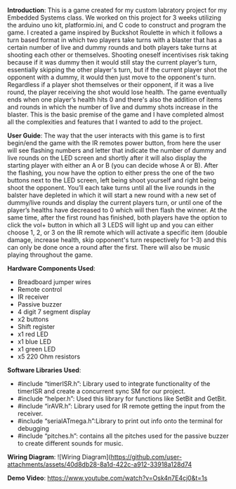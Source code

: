 **Introduction**: This is a game created for my custom labratory project for my Embedded Systems class. We worked on this project for 3 weeks utilizing the arduino uno kit, platformio.ini, and C code to construct and program the game.
 I created a game inspired by Buckshot Roulette in which it follows a turn based format in which two players take turns with a blaster that has a certain number of live and dummy rounds and both players take turns 
 at shooting each other or themselves. Shooting oneself incentivises risk taking because if it was dummy then it would still stay the current player’s turn, essentially skipping the other player's turn, but if the current player shot the opponent 
 with a dummy, it would then just move to the opponent's turn. Regardless if a player shot themselves or their opponent, if it was a live round, the player receiving the shot would lose health. The game eventually 
 ends when one player’s health hits 0 and there's also the addition of items and rounds in which the number of live and dummy shots increase in the blaster. This is the basic premise of the game and I have completed 
 almost all the complexities and features that I wanted to add to the project.

**User Guide**: The way that the user interacts with this game is to first begin/end the game with the IR remotes power button, from here the user will see flashing numbers and letter that indicate the number of 
dummy and live rounds on the LED screen and shortly after it will also display the starting player with either an A or B (you can decide whose A or B). After the flashing, you now have the option to either press 
the one of the two buttons next to the LED screen, left being shoot yourself and right being shoot the opponent. You’ll each take turns until all the live rounds in the balster have depleted in which it will 
start a new round with a new set of dummy/live rounds and display the current players turn, or until one of the player’s healths have decreased to 0 which will then flash the winner. At the same time, after the 
first round has finished, both players have the option to click the vol+ button in which all 3 LEDS will light up and you can either choose 1, 2, or 3 on the IR remote which will activate a specific item (double 
damage, increase health, skip opponent's turn respectively for 1-3) and this can only be done once a round after the first. There will also be music playing throughout the game. 

**Hardware Components Used**: 
  * Breadboard jumper wires
  * Remote control
  * IR receiver
  * Passive buzzer
  * 4 digit 7 segment display
  * x2 buttons 
  * Shift register
  * x1 red LED
  * x1 blue LED
  * x1 green LED
  * x5 220 Ohm resistors

**Software Libraries Used**: 
  * #include “timerISR.h”: Library used to integrate functionality of the timerISR and create a concurrent sync SM for our project.
  * #include “helper.h”: Used this library for functions like SetBit and GetBit.
  * #include “irAVR.h”: Library used for IR remote getting the input from the receiver.
  * #include “serialATmega.h”:Library to print out info onto the terminal for debugging
  * #include “pitches.h”: contains all the pitches used for the passive buzzer to create different sounds for music.

**Wiring Diagram**: 
![Wiring Diagram](https://github.com/user-attachments/assets/40d8db28-8a1d-422c-a912-33918a128d74

**Demo Video**: https://www.youtube.com/watch?v=Osk4n7E4cj0&t=1s 








